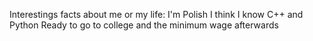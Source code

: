 Interestings facts about me or my life: I'm Polish
I think I know C++ and Python
Ready to go to college and the minimum wage afterwards
